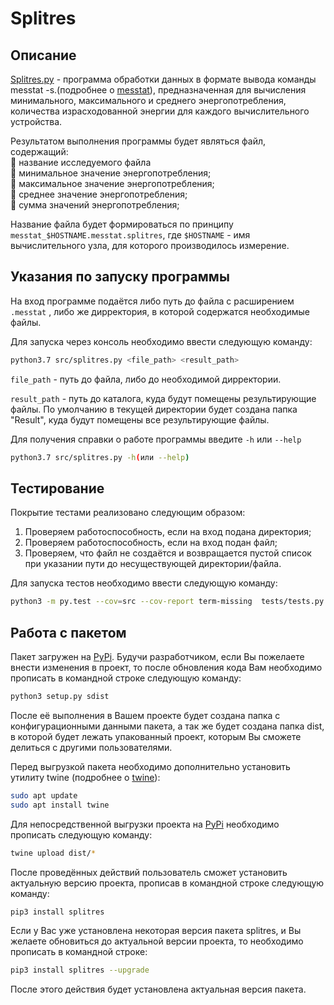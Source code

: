 # Splitres

## Описание
[Splitres.py](https://gitwork.ru/barabass/splitres/-/blob/new/src/splitres.py) - программа обработки данных 
в формате вывода команды messtat -s.(подробнее о [messtat](https://gitwork.ru/ekiselev/messtat/-/blob/master/README.md)), предназначенная  для вычисления минимального, максимального и среднего энергопотребления, 
количества израсходованной энергии для каждого вычислительного устройства.

Результатом выполнения программы будет являться файл, содержащий:    
        :small_red_triangle_down: название исследуемого файла    
        :small_red_triangle_down: минимальное значение энергопотребления;    
        :small_red_triangle_down: максимальное значение энергопотребления;    
        :small_red_triangle_down: среднее значение энергопотребления;    
        :small_red_triangle_down: сумма значений энергопотребления;    

Название файла будет формироваться по принципу `messtat_$HOSTNAME.messtat.splitres`, 
где `$HOSTNAME` - имя вычислительного узла, для которого производилось измерение.

## Указания по запуску программы

На вход программе подаётся либо путь до файла с расширением `.messtat` , либо же дирректория, в которой содержатся необходимые файлы.

Для запуска через консоль необходимо ввести следующую команду:

```bash
python3.7 src/splitres.py <file_path> <result_path>
```

 `file_path` - путь до файла, либо до необходимой дирректории.

`result_path` - путь до каталога, куда будут помещены результирующие файлы. По умолчанию в текущей директории будет создана папка "Result", куда будут помещены все результирующие файлы.

Для получения справки о работе программы введите `-h` или `--help`

```bash
python3.7 src/splitres.py -h(или --help)
```



## Тестирование

Покрытие тестами реализовано следующим образом:

1. Проверяем работоспособность, если на вход подана директория;
2. Проверяем работоспособность, если на вход подан файл;
3. Проверяем, что файл не создаётся и возвращается пустой список при указании пути до несуществующей директории/файла.

Для запуска тестов необходимо ввести следующую команду:

```bash
python3 -m py.test --cov=src --cov-report term-missing  tests/tests.py
```

## Работа с пакетом

Пакет загружен на [PyPi](https://pypi.org/). Будучи разработчиком, если Вы пожелаете внести  изменения в проект, то после обновления кода Вам необходимо прописать в командной строке следующую команду:

```bash
python3 setup.py sdist
```

После её выполнения в Вашем проекте будет создана папка с конфигурационными данными пакета, а так же будет создана папка dist, в которой будет лежать упакованный проект, которым Вы сможете делиться с другими пользователями.

Перед выгрузкой пакета необходимо дополнительно установить утилиту twine (подробнее о [twine](https://pypi.org/project/twine/)):

```bash
sudo apt update
sudo apt install twine
```

Для непосредственной выгрузки проекта на [PyPi](https://pypi.org/) необходимо прописать следующую команду:

```bash
twine upload dist/*
```

После проведённых действий пользователь сможет установить актуальную версию проекта, прописав в командной строке следующую команду:

```bash
pip3 install splitres
```

Если у Вас уже установлена некоторая версия пакета splitres, и Вы желаете обновиться до актуальной версии проекта, то необходимо прописать в командной строке:

```bash
pip3 install splitres --upgrade
```

После этого действия будет установлена актуальная версия пакета.